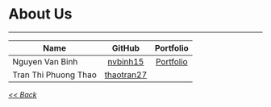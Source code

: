 # About Us
---

| Name | GitHub | Portfolio |    
|--------|:-------:|:-------:|
| Nguyen Van Binh | [nvbinh15](https://github.com/nvbinh15) | [Portfolio](https://portfolio-nvbinh15.vercel.app/) |
| Tran Thi Phuong Thao | [thaotran27](https://github.com/thaotran27) | |


[_<< Back_](README.md)